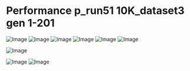 Performance p_run51 10K_dataset3 gen 1-201
========================================================

![Image](https://github.com/edwardchalstrey1/fragmented_genome_with_snps/blob/master/arabidopsis_datasets/10K_dataset3/p_run51/generalized_hamming_distance_gen_1-201.png?raw=true)
![Image](https://github.com/edwardchalstrey1/fragmented_genome_with_snps/blob/master/arabidopsis_datasets/10K_dataset3/p_run51/kendalls_tau_distance_gen_1-201.png?raw=true)
![Image](https://github.com/edwardchalstrey1/fragmented_genome_with_snps/blob/master/arabidopsis_datasets/10K_dataset3/p_run51/longest_common_subsequence_gen_1-201.png?raw=true)
![Image](https://github.com/edwardchalstrey1/fragmented_genome_with_snps/blob/master/arabidopsis_datasets/10K_dataset3/p_run51/ordinal_similarity_(deviation_distance)_gen_1-201.png?raw=true)
![Image](https://github.com/edwardchalstrey1/fragmented_genome_with_snps/blob/master/arabidopsis_datasets/10K_dataset3/p_run51/r_distance(compliment_proportion)_gen_1-201.png?raw=true)
![Image](https://github.com/edwardchalstrey1/fragmented_genome_with_snps/blob/master/arabidopsis_datasets/10K_dataset3/p_run51/square_deviation_distance_gen_1-201.png?raw=true)

![Image](https://github.com/edwardchalstrey1/fragmented_genome_with_snps/blob/master/arabidopsis_datasets/10K_dataset3/p_run51/circos_1-201.png?raw=true)

![Image](https://github.com/edwardchalstrey1/fragmented_genome_with_snps/blob/master/arabidopsis_datasets/10K_dataset3/p_run51/gen_1_best_permutation_distribution.png?raw=true)
![Image](https://github.com/edwardchalstrey1/fragmented_genome_with_snps/blob/master/arabidopsis_datasets/10K_dataset3/p_run51/gen_201_best_permutation_distribution.png?raw=true)